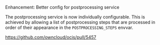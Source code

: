 Enhancement: Better config for postprocessing service

The postprocessing service is now individually configurable. This is achieved by allowing a list of postprocessing steps that are processed in order of their appearance in the `POSTPROCESSING_STEPS` envvar.

https://github.com/owncloud/ocis/pull/5457
